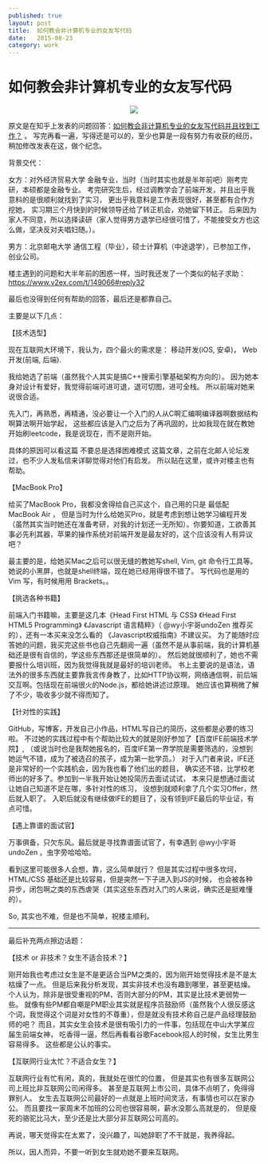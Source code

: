 ```yaml
---
published: true
layout: post
title:  如何教会非计算机专业的女友写代码
date:   2015-08-23
category: work
---
```


# 如何教会非计算机专业的女友写代码

<center>
<img src="http://images.yanyiwu.com/coding-girl.jpg" class="photo"></img>
</center>

原文是在知乎上发表的问题回答：[如何教会非计算机专业的女友写代码并且找到工作？] 。
写完再看一遍，写得还是可以的，至少也算是一段有努力有收获的经历，
稍加修改发表在这，做个纪念。

背景交代：

女方：对外经济贸易大学 金融专业，当时（当时其实也就是半年前吧）刚考完研，本硕都是金融专业。
考完研究生后，经过调教学会了前端开发，并且出乎我意料的是很顺利就找到了实习，
更出乎我意料是工作表现很好，甚至都有合作方挖她，
实习期三个月快到的时候领导还给了转正机会，劝她留下转正。
后来因为家人不同意，所以选择读研（家人觉得男方退学已经很可惜了，不能接受女方也这么做，坚决反对夫唱妇随。）。

男方：北京邮电大学 通信工程（毕业），硕士计算机（中途退学），已参加工作，创业公司。

楼主遇到的问题和大半年前的困惑一样，当时我还发了一个类似的帖子求助：https://www.v2ex.com/t/149066#reply32

最后也没得到任何有帮助的回答，最后还是都靠自己。

主要是以下几点：

【技术选型】

现在互联网大环境下，我认为，四个最火的需求是：
移动开发(iOS, 安卓)，
Web开发(前端, 后端).

我给她选了前端（虽然我个人其实是搞C++搜索引擎基础架构方向的）。
因为她本身对设计有爱好，我觉得前端可进可退，退可切图，进可全栈。
所以前端对她来说很合适。

先入门，再熟悉，再精通，没必要让一个入门的人从C啊汇编啊编译器啊数据结构啊算法啊开始学起，
这些都应该是入门之后为了再巩固的，比如我现在就在教她开始刷leetcode，我是说现在，而不是刚开始。

具体的原因可以看这篇 不要总是选择困难模式
这篇文章，之前在北邮人论坛发过，也不少人发私信来详聊觉得对他们有启发。
所以贴在这里，或许对楼主也有帮助。

【MacBook Pro】

给买了MacBook Pro，我都没舍得给自己买这个，自己用的只是 最低配 MacBook Air ，
但是当时为什么给她买Pro，就是考虑到想让她学习编程开发（虽然其实当时她还在准备考研，对我的计划还一无所知）。你要知道，工欲善其事必先利其器，苹果的操作系统对前端开发是最友好的，这个应该没有人有异议吧？

最主要的是，给她买Mac之后可以很无缝的教她写shell, Vim, git 命令行工具等。
她说的小黑屏，也就是shell终端，现在她已经用得很不错了。
写代码也是用的 Vim 写，有时候用用 Brackets。。

【挑选各种书籍】

前端入门书籍嘛，主要是这几本《Head First HTML 与 CSS》 《Head First HTML5 Programming》 《Javascript 语言精粹》（ @wy小宇哥undoZen 推荐买的），还有一本买来没怎么看的 《Javascript权威指南》不建议买。
为了能随时应答她的问题，我买完这些书也自己先翻阅一遍（虽然不是从事前端，我的计算机基础还是很有自信的，学这些东西那还是很简单的）。
然后她就很顺利了，她也不需要报什么培训班，因为我觉得我就是最好的培训老师。
书上主要说的是语法，语法外的很多东西就主要靠我言传身教了，比如HTTP协议啊，网络通信啊，前后端交互啊。包括现在前端很火的Node.js，都给她讲述过原理。
她应该也算稍微了解了不少，吸收多少就不得而知了。

【针对性的实践】

GitHub，写博客，开发自己小作品，HTML写自己的简历，这些都是必要的练习啦。
不过她的实践过程中有个帮助比较大的就是刚好参加了【百度IFE前端技术学院】,
（或说当时也是我帮她报名的，百度IFE第一界学院是需要筛选的，没想到她运气不错，成为了被选召的孩子，成为第一批学员。）
对于入门者来说，IFE还是非常好的一个实践机会，因为我也看了他们出的题目，
确实还不错，比学校老师出的好多了。参加到一半我开始让她投简历去面试试试，
本来只是想通过面试让她自己知道不足在哪，多针对性的练习，
没想到就顺利拿了几个实习Offer，然后就入职了。
入职后就没有继续做IFE的题目了，没有领到IFE最后的毕业证，有点可惜。

【遇上靠谱的面试官】

万事俱备，只欠东风。最后就是寻找靠谱面试官了，有幸遇到 @wy小宇哥undoZen 。虫字旁哈哈哈。

看到这里可能很多人会想，靠，这么简单就行？
但是其实过程中很多坎坷，HTML/CSS 基础还是比较容易，但是突然一下子进入到JS的时候，
也会被各种异步，闭包啊之类的东西虐哭（其实这些东西对入门的人来说，确实还是挺难懂的）。

So, 其实也不难，但是也不简单，祝楼主顺利。

----------

最后补充两点擦边话题：

【技术 or 非技术？女生不适合技术？】

刚开始我也考虑过女生是不是更适合当PM之类的，因为刚开始觉得技术是不是太枯燥了一点。
但是后来我分析发现，其实非技术也没有趣到哪里，甚至更枯燥。
个人认为，除非是很受重视的PM，否则大部分的PM，其实是比技术更弱势一些。
就像有些PM都自嘲是PM职业其实就是程序员鼓励师（虽然我个人很反感这个词，我觉得这个词是对女性的不尊重），但是就没有技术称自己是产品经理鼓励师的吧？
而且，其实女生会技术是很有吸引力的一件事，包括现在中山大学某应届生前端女神，
吃香得一逼，然后再看看谷歌Facebook招人的时候，女生比男生容易得多。
这些都是公认的事实。

【互联网行业太忙？不适合女生？】

互联网行业有忙有闲，真的，我就处在很忙的位置，
但是其实也有很多互联网公司上班比非互联网公司闲得多。
甚至是互联网上市公司，具体不点明了，免得得罪别人。
女生去互联网公司最好的一点就是上班时间灵活，有事情也可以在家办公。
而且要找一家周末不加班的公司也很容易啊，薪水没那么高就是的，
但是瘦死的骆驼比马大，至少还是比大部分非互联网公司高的。

再说，哪天觉得实在太累了，没兴趣了，叫她辞职了不干就是，我养得起。

所以，因人而异，不要一听到女生就劝她不要来互联网。

[如何教会非计算机专业的女友写代码并且找到工作？]:http://www.zhihu.com/question/34915410/answer/60426480?group_id=618746024500727808
[百度IFE前端技术学院]:https://github.com/baidu-ife/ife
